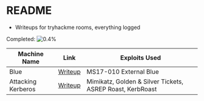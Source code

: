 # README

- Writeups for tryhackme rooms, everything logged

Completed: ![0.4%](https://progress-bar.dev/1)


| Machine Name | Link | Exploits Used |
| ------------ | ---- | ------------- |
| Blue | [Writeup](https://github.com/cyberwr3nch/writeups/tree/main/thm/blue) |  MS17-010 External Blue |
| Attacking Kerberos | [Writeup](https://github.com/cyberwr3nch/writeups/tree/main/thm/attacking%20kerberos) |  Mimikatz, Golden & Silver Tickets, ASREP Roast, KerbRoast |